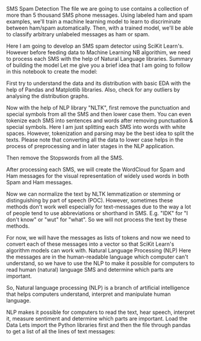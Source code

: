 SMS Spam Detection
The file we are going to use contains a collection of more than 5 thousand SMS phone messages. Using labeled ham and spam examples, we'll train a machine learning model to learn to discriminate between ham/spam automatically. Then, with a trained model, we'll be able to classify arbitrary unlabeled messages as ham or spam.

Here I am going to develop an SMS spam detector using SciKit Learn's. However before feeding data to Machine Learning NB algorithim, we need to process each SMS with the help of Natural Language libraries.
Summary of building the model
Let me give you a brief idea that I am going to follow in this notebook to create the model:

First try to understand the data and its distribution with basic EDA with the help of Pandas and Matplotlib libraries. Also, check for any outliers by analysing the distribution graphs.

Now with the help of NLP library "NLTK", first remove the punctuation and special symbols from all the SMS and then lower case them. You can even tokenize each SMS into sentences and words after removing punctuation & special symbols. Here I am just splitting each SMS into words with white spaces. However, tokenization and parsing may be the best idea to split the texts. Please note that converting all the data to lower case helps in the process of preprocessing and in later stages in the NLP application.

Then remove the Stopswords from all the SMS.

After processing each SMS, we will create the WordCloud for Spam and Ham messages for the visual representation of widely used words in both Spam and Ham messages.

Now we can normalize the text by NLTK lemmatization or stemming or distinguishing by part of speech (POC). However, sometimes these methods don't work well especially for text-messages due to the way a lot of people tend to use abbreviations or shorthand in SMS. E.g. "IDK" for "I don't know" or "wut" for "what". So we will not process the text by these methods.

For now, we will have the messages as lists of tokens and now we need to convert each of these messages into a vector so that SciKit Learn's algorithm models can work with.
Natural Language Processing (NLP)
Here the messages are in the human-readable language which computer can't understand, so we have to use the NLP to make it possible for computers to read human (natural) language SMS and determine which parts are important.

So, Natural language processing (NLP) is a branch of artificial intelligence that helps computers understand, interpret and manipulate human language.

NLP makes it possible for computers to read the text, hear speech, interpret it, measure sentiment and determine which parts are important.
Load the Data
Lets import the Python libraries first and then the file through pandas to get a list of all the lines of text messages:
